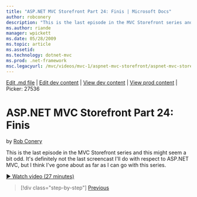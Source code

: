 ```yaml
---
title: "ASP.NET MVC Storefront Part 24: Finis | Microsoft Docs"
author: robconery
description: "This is the last episode in the MVC Storefront series and this might seem a bit odd. It’s definitely not the last screencast I’ll do with respect to ASP.NET..."
ms.author: riande
manager: wpickett
ms.date: 05/28/2009
ms.topic: article
ms.assetid: 
ms.technology: dotnet-mvc
ms.prod: .net-framework
msc.legacyurl: /mvc/videos/mvc-1/aspnet-mvc-storefront/aspnet-mvc-storefront-part-24-finis
---
```

[Edit .md file](C:\Projects\msc\dev\Msc.Www\Web.ASP\App_Data\github\mvc\videos\mvc-1\aspnet-mvc-storefront\aspnet-mvc-storefront-part-24-finis.md) | [Edit dev content](http://www.aspdev.net/umbraco#/content/content/edit/26745) | [View dev content](http://docs.aspdev.net/tutorials/mvc/videos/mvc-1/aspnet-mvc-storefront/aspnet-mvc-storefront-part-24-finis.html) | [View prod content](http://www.asp.net/mvc/videos/mvc-1/aspnet-mvc-storefront/aspnet-mvc-storefront-part-24-finis) | Picker: 27536

ASP.NET MVC Storefront Part 24: Finis
====================
by [Rob Conery](https://github.com/robconery)

This is the last episode in the MVC Storefront series and this might seem a bit odd. It's definitely not the last screencast I'll do with respect to ASP.NET MVC, but I think I've gone about as far as I can go with this series.

[&#9654; Watch video (27 minutes)](https://channel9.msdn.com/Blogs/ASP-NET-Site-Videos/aspnet-mvc-storefront-part-24-finis)

>[!div class="step-by-step"] [Previous](aspnet-mvc-storefront-part-23-getting-started-with-domain-driven-design.md)